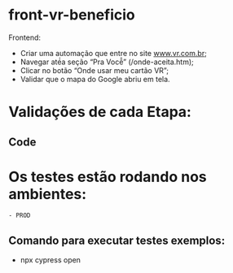 # front-vr-beneficio
Frontend:
- Criar uma automação que entre no site www.vr.com.br;
- Navegar até́a seção “Pra Você̂” (/onde-aceita.htm);
- Clicar no botão “Onde usar meu cartão VR”;
- Validar que o mapa do Google abriu em tela.
# Validações de cada Etapa:
## Code
# Os testes estão rodando nos ambientes:
    - PROD
## Comando para executar testes exemplos:
- npx cypress open
